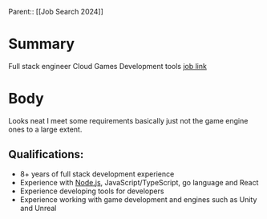 Parent:: [[Job Search 2024]]
# Summary 
Full stack engineer Cloud Games Development tools 
[job link](https://jobs.netflix.com/jobs/319368353)
# Body
Looks neat I meet some requirements basically just not the game engine ones to a large extent.

## Qualifications:

- 8+ years of full stack development experience
- Experience with [Node.js](http://Node.js), JavaScript/TypeScript, go language and React
- Experience developing tools for developers
- Experience working with game development and engines such as Unity and Unreal
